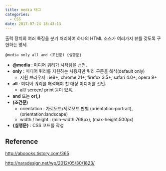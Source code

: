 ```yaml
---
title: media 태그
categories:
  - CSS
date: 2017-07-24 18:43:13
---
```

출력 장치의 여러 특징을 분기 처리하여 하나의 HTML 소스가 여러가지 뷰를 갖도록 구현하는 명세.

`@media only all and (조건문) {실행문}`

- **@media** : 미디어 쿼리가 시작됨을 선언.
- **only** : 미디어 쿼리를 지원하는 사용자만 쿼리 구문을 해석(default only)
  - 지원 브라우저 : ie9+, chrome 21+, firefox 3.5+, safari 4.0+, opera 9+
- **all** : 미디어 쿼리를 해석해야 할 대상 미디어를 선언.
  - all/ screen/ print 등이 있음.
- **and** 또는 **or(,)**
- **(조건문)** 
  - orientation : 가로모드/세로모드 판별 (orientation:portrait), (orientation:landscape)
  - width / height : (min-width:768px), (max-height:500px)
- **{실행문}** :  CSS 코드를 작성



## Reference

http://aboooks.tistory.com/365

http://naradesign.net/wp/2012/05/30/1823/